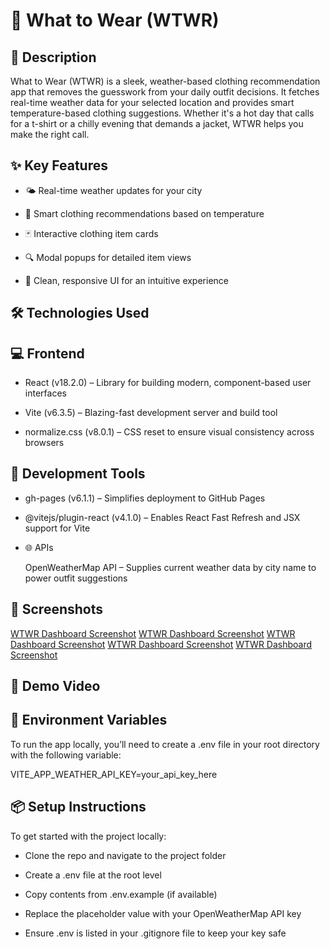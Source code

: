# 👗 What to Wear (WTWR)

## 📖 Description

What to Wear (WTWR) is a sleek, weather-based clothing recommendation app that removes the guesswork from your daily outfit decisions. It fetches real-time weather data for your selected location and provides smart temperature-based clothing suggestions. Whether it's a hot day that calls for a t-shirt or a chilly evening that demands a jacket, WTWR helps you make the right call.

## ✨ Key Features

* 🌤️ Real-time weather updates for your city

* 🧥 Smart clothing recommendations based on temperature

* 🃏 Interactive clothing item cards

* 🔍 Modal popups for detailed item views

* 🧭 Clean, responsive UI for an intuitive experience

## 🛠️ Technologies Used

## 💻 Frontend

* React (v18.2.0) – Library for building modern, component-based user interfaces

* Vite (v6.3.5) – Blazing-fast development server and build tool

* normalize.css (v8.0.1) – CSS reset to ensure visual consistency across browsers

## 🧰 Development Tools

* gh-pages (v6.1.1) – Simplifies deployment to GitHub Pages

* @vitejs/plugin-react (v4.1.0) – Enables React Fast Refresh and JSX support for Vite

* 🌐 APIs

   OpenWeatherMap API – Supplies current weather data by city name to power outfit suggestions

## 📸 Screenshots
[WTWR Dashboard Screenshot](./images/wtwr1.png)
[WTWR Dashboard Screenshot](./images/wtwr2.png)
[WTWR Dashboard Screenshot](./images/wtwr3.png)
[WTWR Dashboard Screenshot](./images/wtwr4.png)
[WTWR Dashboard Screenshot](./images/wtwr5.png)
<!-- Add screenshots of your UI here --> <!-- Example: ![WTWR Dashboard Screenshot](./images/screenshot1.png) -->

## 🎥 Demo Video

<!-- Add a hosted video link here --> <!-- Example: [Watch the Demo](https://your-video-link.com) -->

## 🔐 Environment Variables

To run the app locally, you’ll need to create a .env file in your root directory with the following variable:

VITE_APP_WEATHER_API_KEY=your_api_key_here

## 📦 Setup Instructions

To get started with the project locally:

* Clone the repo and navigate to the project folder

* Create a .env file at the root level

* Copy contents from .env.example (if available)

* Replace the placeholder value with your OpenWeatherMap API key

* Ensure .env is listed in your .gitignore file to keep your key safe

